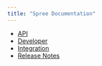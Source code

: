 ```yaml
---
title: "Spree Documentation"
---
```


* [API](api/)
* [Developer](developer/)
* [Integration](integration/)
* [Release Notes](release_notes/)